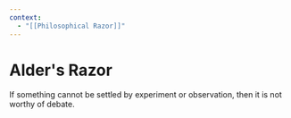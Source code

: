 ```yaml
---
context:
  - "[[Philosophical Razor]]"
---
```


# Alder's Razor

If something cannot be settled by experiment or observation, then it is not worthy of debate.

